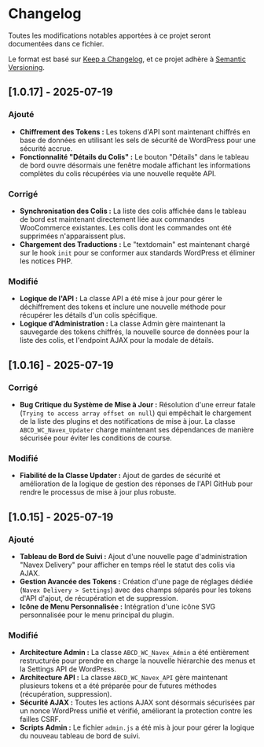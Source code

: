 # Changelog

Toutes les modifications notables apportées à ce projet seront documentées dans ce fichier.

Le format est basé sur [Keep a Changelog](https://keepachangelog.com/en/1.0.0/),
et ce projet adhère à [Semantic Versioning](https://semver.org/spec/v2.0.0.html).

## [1.0.17] - 2025-07-19

### Ajouté
- **Chiffrement des Tokens :** Les tokens d'API sont maintenant chiffrés en base de données en utilisant les sels de sécurité de WordPress pour une sécurité accrue.
- **Fonctionnalité "Détails du Colis" :** Le bouton "Détails" dans le tableau de bord ouvre désormais une fenêtre modale affichant les informations complètes du colis récupérées via une nouvelle requête API.

### Corrigé
- **Synchronisation des Colis :** La liste des colis affichée dans le tableau de bord est maintenant directement liée aux commandes WooCommerce existantes. Les colis dont les commandes ont été supprimées n'apparaissent plus.
- **Chargement des Traductions :** Le "textdomain" est maintenant chargé sur le hook `init` pour se conformer aux standards WordPress et éliminer les notices PHP.

### Modifié
- **Logique de l'API :** La classe API a été mise à jour pour gérer le déchiffrement des tokens et inclure une nouvelle méthode pour récupérer les détails d'un colis spécifique.
- **Logique d'Administration :** La classe Admin gère maintenant la sauvegarde des tokens chiffrés, la nouvelle source de données pour la liste des colis, et l'endpoint AJAX pour la modale de détails.

## [1.0.16] - 2025-07-19

### Corrigé
- **Bug Critique du Système de Mise à Jour :** Résolution d'une erreur fatale (`Trying to access array offset on null`) qui empêchait le chargement de la liste des plugins et des notifications de mise à jour. La classe `ABCD_WC_Navex_Updater` charge maintenant ses dépendances de manière sécurisée pour éviter les conditions de course.

### Modifié
- **Fiabilité de la Classe Updater :** Ajout de gardes de sécurité et amélioration de la logique de gestion des réponses de l'API GitHub pour rendre le processus de mise à jour plus robuste.

## [1.0.15] - 2025-07-19

### Ajouté
- **Tableau de Bord de Suivi :** Ajout d'une nouvelle page d'administration "Navex Delivery" pour afficher en temps réel le statut des colis via AJAX.
- **Gestion Avancée des Tokens :** Création d'une page de réglages dédiée (`Navex Delivery > Settings`) avec des champs séparés pour les tokens d'API d'ajout, de récupération et de suppression.
- **Icône de Menu Personnalisée :** Intégration d'une icône SVG personnalisée pour le menu principal du plugin.

### Modifié
- **Architecture Admin :** La classe `ABCD_WC_Navex_Admin` a été entièrement restructurée pour prendre en charge la nouvelle hiérarchie des menus et la Settings API de WordPress.
- **Architecture API :** La classe `ABCD_WC_Navex_API` gère maintenant plusieurs tokens et a été préparée pour de futures méthodes (récupération, suppression).
- **Sécurité AJAX :** Toutes les actions AJAX sont désormais sécurisées par un nonce WordPress unifié et vérifié, améliorant la protection contre les failles CSRF.
- **Scripts Admin :** Le fichier `admin.js` a été mis à jour pour gérer la logique du nouveau tableau de bord de suivi.
